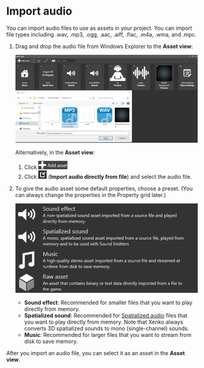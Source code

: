 # Import audio

You can import audio files to use as assets in your project. You can import file types including .wav, .mp3, .ogg, .aac, .aiff, .flac, .m4a, .wma, and .mpc.

1. Drag and drop the audio file from Windows Explorer to the **Asset view**:

    ![](media/import-setup-drag-and-drop-audio-to-asset-view.gif)

    Alternatively, in the **Asset view**: 
    
    1. Click ![](media/index-audio-add-new-asset-button.png) 
    2. Click ![](media/index-audio-import-audio-directly-from-file.png) (**Import audio directly from file**) and select the audio file.

2. To give the audio asset some default properties, choose a preset. (You can always change the properties in the Property grid later.)

    ![Choose Asset type](media/import-audio-choose-asset-type.png)

    * **Sound effect**: Recommended for smaller files that you want to play directly from memory.
    * **Spatialized sound**: Recommended for [Spatialized audio](spatialized-audio.md) files that you want to play directly from memory. Note that Xenko always converts 3D spatialized sounds to mono (single-channel) sounds.
    * **Music**: Recommended for larger files that you want to stream from disk to save memory.

After you import an audio file, you can select it as an asset in the **Asset view**.